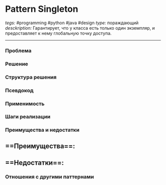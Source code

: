 # Pattern Singleton
*tegs:* #programming #python #java #design 
*type:* пораждающий
*desckription:* Гарантирует, что у класса есть только один экземпляр, и
предоставляет к нему глобальную точку доступа.

---
### Проблема


### Решение


### Структура решения

	
### Псевдокод


### Применимость


### Шаги реализации


### Преимущества и недостатки
==Преимущества==:
- 

==Недостатки==:
- 

### Отношения с другими паттернами 
